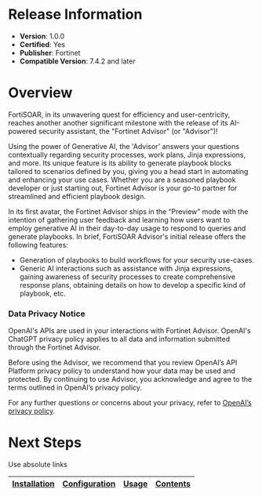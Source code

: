 # Release Information

* **Version**: 1.0.0
* **Certified**: Yes
* **Publisher**: Fortinet
* **Compatible Version**: 7.4.2 and later

# Overview

FortiSOAR, in its unwavering quest for efficiency and user-centricity, reaches another another significant milestone with the release of its AI-powered security assistant, the "Fortinet Advisor" (or "Advisor")!

Using the power of Generative AI, the 'Advisor' answers your questions contextually regarding security processes, work plans, Jinja expressions, and more. Its unique feature is its ability to generate playbook blocks tailored to scenarios defined by you, giving you a head start in automating and enhancing your use cases. Whether you are a seasoned playbook developer or just starting out, Fortinet Advisor is your go-to partner for streamlined and efficient playbook design.

In its first avatar, the Fortinet Advisor ships in the “Preview” mode with the intention of gathering user feedback and learning how users want to employ generative AI in their day-to-day usage to respond to queries and generate playbooks. In brief, FortiSOAR Advisor's initial release offers the following features:

- Generation of playbooks to build workflows for your security use-cases. 
- Generic AI interactions such as assistance with Jinja expressions, gaining awareness of security processes to create comprehensive response plans,  obtaining details on how to develop a specific kind of playbook, etc.

### Data Privacy Notice 

OpenAI's APIs are used in your interactions with Fortinet Advisor. OpenAI's ChatGPT privacy policy applies to all data and information submitted through the Fortinet Advisor.

Before using the Advisor, we recommend that you review OpenAI’s API Platform privacy policy to understand how your data may be used and protected. By continuing to use Advisor, you acknowledge and agree to the terms outlined in OpenAI’s privacy policy. 

For any further questions or concerns about your privacy, refer to [OpenAI’s privacy policy](https://openai.com/policies/privacy-policy). 


# Next Steps

Use absolute links

| [Installation](docs/setup.md#installation) | [Configuration](docs/setup.md#configuration) | [Usage](docs/usage.md) | [Contents](docs/contents.md) |
|--------------------------------------------|----------------------------------------------|------------------------|------------------------------|

